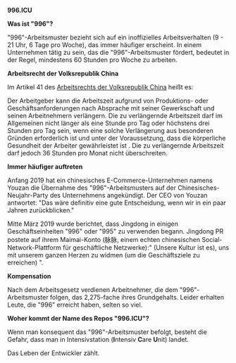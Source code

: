 **996.ICU**

**Was ist "996"?**

"996"-Arbeitsmuster bezieht sich auf ein inoffizielles Arbeitsverhalten (9 - 21 Uhr, 6 Tage pro Woche), das immer häufiger erscheint. In einem Unternehmen tätig zu sein, das die "996"-Arbeitsmuster fördert, bedeutet in der Regel, mindestens 60 Stunden pro Woche zu arbeiten.

**Arbeitsrecht der Volksrepublik China**

Im Artikel 41 des [Arbeitsrechts der Volksrepublik China](http://www.china.org.cn/living_in_china/abc/2009-07/15/content_18140508.htm) heißt es:

Der Arbeitgeber kann die Arbeitszeit aufgrund von Produktions- oder Geschäftsanforderungen nach Absprache mit seiner Gewerkschaft und seinen Arbeitnehmern verlängern. Die zu verlängernde Arbeitszeit darf im Allgemeinen nicht länger als eine Stunde pro Tag oder höchstens drei Stunden pro Tag sein, wenn eine solche Verlängerung aus besonderen Gründen erforderlich ist und unter der Voraussetzung, dass die körperliche Gesundheit der Arbeiter gewährleistet ist . Die zu verlängernde Arbeitszeit darf jedoch 36 Stunden pro Monat nicht überschreiten.

**Immer häufiger auftreten**

Anfang 2019 hat ein chinesisches E-Commerce-Unternehmen namens Youzan die Übernahme des "996"-Arbeitsmusters auf der Chinesisches-Neujahr-Party des Unternehmens angekündigt. Der CEO von Youzan antwortet: "Das wäre definitiv eine gute Entscheidung, wenn wir in ein paar Jahren zurückblicken."

Mitte März 2019 wurde berichtet, dass Jingdong in einigen Geschäftseinheiten "996" oder "995" zu verwenden begann. Jingdong PR postete auf ihrem Maimai-Konto (脉脉, einem echten chinesischen Social-Network-Plattform für geschäftliche Netzwerke):" (Unsere Kultur ist es), uns mit unserem ganzen Herzen zu widmen (um die Geschäftsziele zu erreichen) ".

**Kompensation**

Nach dem Arbeitsgesetz verdienen Arbeitnehmer, die dem "996"-Arbeitsmuster folgen, das 2,275-fache ihres Grundgehalts. Leider erhalten Leute, die "996" erreicht haben, selten so viel.

**Woher kommt der Name des Repos "996.ICU"?**

Wenn man konsequent das "996"-Arbeitsmuster befolgt, besteht die Gefahr, dass man in Intensivstation (**I**ntensiv **C**are **U**nit) landet.

Das Leben der Entwickler zählt.
